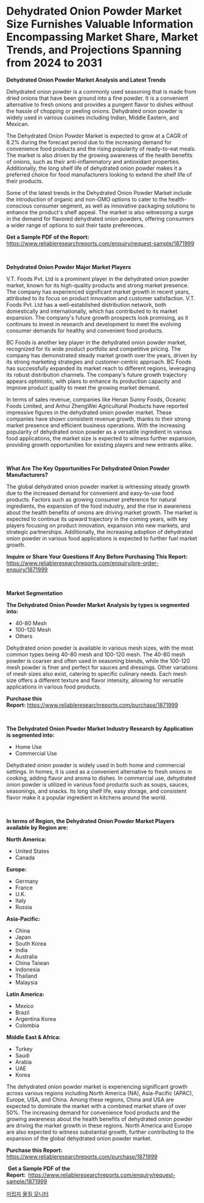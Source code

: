 <p><h1>Dehydrated Onion Powder Market Size Furnishes Valuable Information Encompassing Market Share, Market Trends, and Projections Spanning from 2024 to 2031</h1></p><p><strong>Dehydrated Onion Powder Market Analysis and Latest Trends</strong></p>
<p><p>Dehydrated onion powder is a commonly used seasoning that is made from dried onions that have been ground into a fine powder. It is a convenient alternative to fresh onions and provides a pungent flavor to dishes without the hassle of chopping or peeling onions. Dehydrated onion powder is widely used in various cuisines including Indian, Middle Eastern, and Mexican.</p><p>The Dehydrated Onion Powder Market is expected to grow at a CAGR of 8.2% during the forecast period due to the increasing demand for convenience food products and the rising popularity of ready-to-eat meals. The market is also driven by the growing awareness of the health benefits of onions, such as their anti-inflammatory and antioxidant properties. Additionally, the long shelf life of dehydrated onion powder makes it a preferred choice for food manufacturers looking to extend the shelf life of their products.</p><p>Some of the latest trends in the Dehydrated Onion Powder Market include the introduction of organic and non-GMO options to cater to the health-conscious consumer segment, as well as innovative packaging solutions to enhance the product's shelf appeal. The market is also witnessing a surge in the demand for flavored dehydrated onion powders, offering consumers a wider range of options to suit their taste preferences.</p></p>
<p><strong>Get a Sample PDF of the Report:&nbsp;</strong> <a href="https://www.reliableresearchreports.com/enquiry/request-sample/1871999">https://www.reliableresearchreports.com/enquiry/request-sample/1871999</a></p>
<p>&nbsp;</p>
<p><strong>Dehydrated Onion Powder Major Market Players</strong></p>
<p><p>V.T. Foods Pvt. Ltd is a prominent player in the dehydrated onion powder market, known for its high-quality products and strong market presence. The company has experienced significant market growth in recent years, attributed to its focus on product innovation and customer satisfaction. V.T. Foods Pvt. Ltd has a well-established distribution network, both domestically and internationally, which has contributed to its market expansion. The company's future growth prospects look promising, as it continues to invest in research and development to meet the evolving consumer demands for healthy and convenient food products.</p><p>BC Foods is another key player in the dehydrated onion powder market, recognized for its wide product portfolio and competitive pricing. The company has demonstrated steady market growth over the years, driven by its strong marketing strategies and customer-centric approach. BC Foods has successfully expanded its market reach to different regions, leveraging its robust distribution channels. The company's future growth trajectory appears optimistic, with plans to enhance its production capacity and improve product quality to meet the growing market demand.</p><p>In terms of sales revenue, companies like Henan Sunny Foods, Oceanic Foods Limited, and Anhui ZhengWei Agricultural Products have reported impressive figures in the dehydrated onion powder market. These companies have shown consistent revenue growth, thanks to their strong market presence and efficient business operations. With the increasing popularity of dehydrated onion powder as a versatile ingredient in various food applications, the market size is expected to witness further expansion, providing growth opportunities for existing players and new entrants alike.</p></p>
<p>&nbsp;</p>
<p><strong>What Are The Key Opportunities For Dehydrated Onion Powder Manufacturers?</strong></p>
<p><p>The global dehydrated onion powder market is witnessing steady growth due to the increased demand for convenient and easy-to-use food products. Factors such as growing consumer preference for natural ingredients, the expansion of the food industry, and the rise in awareness about the health benefits of onions are driving market growth. The market is expected to continue its upward trajectory in the coming years, with key players focusing on product innovation, expansion into new markets, and strategic partnerships. Additionally, the increasing adoption of dehydrated onion powder in various food applications is expected to further fuel market growth.</p></p>
<p><strong>Inquire or Share Your Questions If Any Before Purchasing This Report:</strong> <a href="https://www.reliableresearchreports.com/enquiry/pre-order-enquiry/1871999">https://www.reliableresearchreports.com/enquiry/pre-order-enquiry/1871999</a></p>
<p>&nbsp;</p>
<p><strong>Market Segmentation</strong></p>
<p><strong>The Dehydrated Onion Powder Market Analysis by types is segmented into:</strong></p>
<p><ul><li>40-80 Mesh</li><li>100-120 Mesh</li><li>Others</li></ul></p>
<p><p>Dehydrated onion powder is available in various mesh sizes, with the most common types being 40-80 mesh and 100-120 mesh. The 40-80 mesh powder is coarser and often used in seasoning blends, while the 100-120 mesh powder is finer and perfect for sauces and dressings. Other variations of mesh sizes also exist, catering to specific culinary needs. Each mesh size offers a different texture and flavor intensity, allowing for versatile applications in various food products.</p></p>
<p><strong>Purchase this Report:&nbsp;</strong><a href="https://www.reliableresearchreports.com/purchase/1871999">https://www.reliableresearchreports.com/purchase/1871999</a></p>
<p>&nbsp;</p>
<p><strong>The Dehydrated Onion Powder Market Industry Research by Application is segmented into:</strong></p>
<p><ul><li>Home Use</li><li>Commercial Use</li></ul></p>
<p><p>Dehydrated onion powder is widely used in both home and commercial settings. In homes, it is used as a convenient alternative to fresh onions in cooking, adding flavor and aroma to dishes. In commercial use, dehydrated onion powder is utilized in various food products such as soups, sauces, seasonings, and snacks. Its long shelf life, easy storage, and consistent flavor make it a popular ingredient in kitchens around the world.</p></p>
<p>&nbsp;</p>
<p><strong>In terms of Region, the Dehydrated Onion Powder Market Players available by Region are:</strong></p>
<p>
    <p> <strong> North America: </strong>
        <ul>
            <li>United States</li>
            <li>Canada</li>
        </ul>
        </p> 
    <p> <strong> Europe: </strong>
        <ul>
            <li>Germany</li>
            <li>France</li>
            <li>U.K.</li>
            <li>Italy</li>
            <li>Russia</li>
        </ul>
        </p> 
    <p> <strong> Asia-Pacific: </strong>
        <ul>
            <li>China</li>
            <li>Japan</li>
            <li>South Korea</li>
            <li>India</li>
            <li>Australia</li>
            <li>China Taiwan</li>
            <li>Indonesia</li>
            <li>Thailand</li>
            <li>Malaysia</li>
        </ul>
        </p> 
    <p> <strong> Latin America: </strong>
        <ul>
            <li>Mexico</li>
            <li>Brazil</li>
            <li>Argentina Korea</li>
            <li>Colombia</li>
        </ul>
        </p> 
    <p> <strong> Middle East & Africa: </strong>
        <ul>
            <li>Turkey</li>
            <li>Saudi</li>
            <li>Arabia</li>
            <li>UAE</li>
            <li>Korea</li>
        </ul>
    </p>
    </p>
<p><p>The dehydrated onion powder market is experiencing significant growth across various regions including North America (NA), Asia-Pacific (APAC), Europe, USA, and China. Among these regions, China and USA are expected to dominate the market with a combined market share of over 50%. The increasing demand for convenience food products and the growing awareness about the health benefits of dehydrated onion powder are driving the market growth in these regions. North America and Europe are also expected to witness substantial growth, further contributing to the expansion of the global dehydrated onion powder market.</p></p>
<p><strong>Purchase this Report: </strong><a href="https://www.reliableresearchreports.com/purchase/1871999">https://www.reliableresearchreports.com/purchase/1871999</a></p>
<p>&nbsp;<strong>Get a Sample PDF of the Report:&nbsp;&nbsp;</strong><a href="https://www.reliableresearchreports.com/enquiry/request-sample/1871999">https://www.reliableresearchreports.com/enquiry/request-sample/1871999</a></p>
<p><strong></strong></p>
<p><p><a href="https://github.com/hzumrdvas204296/Market-Research-Report-List-1/blob/main/280253616201.md">미립자 물질 모니터</a></p></p>